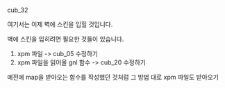 cub_32

여기서는 이제 벽에 스킨을 입힐 것입니다.

벽에 스킨을 입히려면 필요한 것들이 있습니다.

1. xpm 파일 -> cub_05 수정하기
2. xpm 파일을 읽어올 gnl 함수 -> cub_20 수정하기

예전에 map을 받아오는 함수를 작성했던 것처럼 그 방법 대로 xpm 파일도 받아오기
